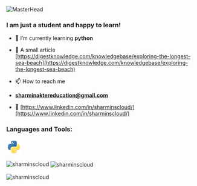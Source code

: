 ![MasterHead](https://i.pinimg.com/originals/8e/75/2c/8e752cf446947d3d01c0eaaf9e1504e2.gif)
<h3 align="left">I am just a student and happy to learn!</h3>

- 🌱 I’m currently learning **python**
  
- 📝 A small article [https://digestknowledge.com/knowledgebase/exploring-the-longest-sea-beach](https://digestknowledge.com/knowledgebase/exploring-the-longest-sea-beach)

- 📫 How to reach me
- 
  **sharminaktereducation@gmail.com**
  
- 🔗 [https://www.linkedin.com/in/sharminscloud/](https://www.linkedin.com/in/sharminscloud/)

  


<p align="left">
</p>

<h3 align="left">Languages and Tools:</h3>
<p align="left"> <a href="https://www.python.org" target="_blank" rel="noreferrer"> <img src="https://raw.githubusercontent.com/devicons/devicon/master/icons/python/python-original.svg" alt="python" width="40" height="40"/> </a> </p>

<p><img align="left" src="https://github-readme-stats.vercel.app/api/top-langs?username=sharminscloud&show_icons=true&locale=en&layout=compact" alt="sharminscloud" /></p>

<p>&nbsp;<img align="center" src="https://github-readme-stats.vercel.app/api?username=sharminscloud&show_icons=true&locale=en" alt="sharminscloud" /></p>

<p><img align="center" src="https://github-readme-streak-stats.herokuapp.com/?user=sharminscloud&" alt="sharminscloud" /></p>
